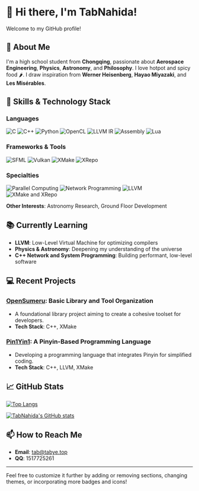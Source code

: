 # 👋 Hi there, I'm TabNahida!

Welcome to my GitHub profile!

## 🌌 About Me

I'm a high school student from **Chongqing**, passionate about **Aerospace Engineering**, **Physics**, **Astronomy**, and **Philosophy**. I love hotpot and spicy food 🌶️. I draw inspiration from **Werner Heisenberg**, **Hayao Miyazaki**, and **Les Misérables**.

## 🚀 Skills & Technology Stack

### **Languages**

![C](https://img.shields.io/badge/-C-A8B9CC?logo=c&logoColor=white&style=flat)
![C++](https://img.shields.io/badge/-C++-00599C?logo=c%2B%2B&logoColor=white&style=flat)
![Python](https://img.shields.io/badge/-Python-3776AB?logo=python&logoColor=white&style=flat)
![OpenCL](https://img.shields.io/badge/-OpenCL-1A1A1A?logo=opencl&logoColor=white&style=flat)
![LLVM IR](https://img.shields.io/badge/-LLVM_IR-262D40?logo=llvm&logoColor=white&style=flat)
![Assembly](https://img.shields.io/badge/-Assembly-525252?style=flat)
![Lua](https://img.shields.io/badge/-Lua-2C2D72?logo=lua&logoColor=white&style=flat)

### **Frameworks & Tools**

![SFML](https://img.shields.io/badge/-SFML-00599C?style=flat)
![Vulkan](https://img.shields.io/badge/-Vulkan-AC162D?logo=vulkan&logoColor=white&style=flat)
![XMake](https://img.shields.io/badge/-XMake-90EE99?style=flat)
![XRepo](https://img.shields.io/badge/-XRepo-90E090?style=flat)

### **Specialties**

![Parallel Computing](https://img.shields.io/badge/-Parallel%20Computing-2E3440?style=flat)
![Network Programming](https://img.shields.io/badge/-Network%20Programming-00ADD8?style=flat)
![LLVM](https://img.shields.io/badge/-LLVM-262D40?style=flat)
![XMake and XRepo](https://img.shields.io/badge/-XMake%20XRepo-85E0A0?style=flat)

**Other Interests**: Astronomy Research, Ground Floor Development

## 📚 Currently Learning

- **LLVM**: Low-Level Virtual Machine for optimizing compilers
- **Physics & Astronomy**: Deepening my understanding of the universe
- **C++ Network and System Programming**: Building performant, low-level software

## 💻 Recent Projects

### [OpenSumeru](https://github.com/TabNahida/OpenSumeru): Basic Library and Tool Organization

- A foundational library project aiming to create a cohesive toolset for developers.
- **Tech Stack**: C++, XMake

### [Pin1Yin1](https://github.com/TabNahida/Pin1Yin1): A Pinyin-Based Programming Language

- Developing a programming language that integrates Pinyin for simplified coding.
- **Tech Stack**: C++, LLVM, XMake

## 📈 GitHub Stats

[![Top Langs](https://github-readme-stats.vercel.app/api/top-langs/?username=TabNahida&layout=compact&theme=radical)](https://github.com/TabNahida)

[![TabNahida's GitHub stats](https://github-readme-stats.vercel.app/api?username=TabNahida&show_icons=true&theme=radical)](https://github.com/TabNahida)

## 📫 How to Reach Me

- **Email**: [tab@tabye.top](mailto:tab@tabye.top)
- **QQ**: 1517725261

---

Feel free to customize it further by adding or removing sections, changing themes, or incorporating more badges and icons!
